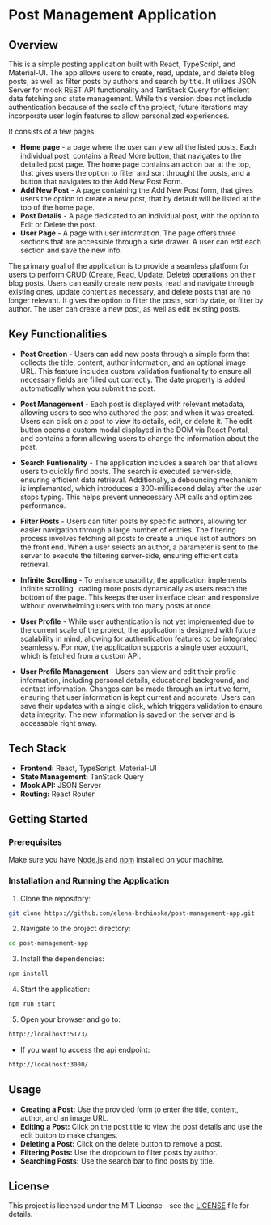 # Post Management Application
## Overview

This is a simple posting application built with React, TypeScript, and Material-UI. The app allows users to create, read, update, and delete blog posts, as well as filter posts by authors and search by title. It utilizes JSON Server for mock REST API functionality and TanStack Query for efficient data fetching and state management. While this version does not include authentication because of the scale of the project, future iterations may incorporate user login features to allow personalized experiences. 

It consists of a few pages:

 - **Home page** - a page where the user can view all the listed posts. 
Each individual post, contains a Read More button, that navigates to the detailed post page.
The home page contains an action bar at the top, that gives users the option to filter and sort throught the posts, and a button that navigates to the Add New Post Form.
- **Add New Post** - A page containing the Add New Post form, that gives users the option to create a new post, that by default will be listed at the top of the home page.
- **Post Details** - A page dedicated to an individual post, with the option to Edit or Delete the post.
- **User Page** - A page with user information. The page offers three sections that are accessible through a side drawer. A user can edit each section and save the new info.
 
The primary goal of the application is to provide a seamless platform for users to perform CRUD (Create, Read, Update, Delete) operations on their blog posts. Users can easily create new posts, read and navigate through existing ones, update content as necessary, and delete posts that are no longer relevant. It gives the option to filter the posts, sort by date, or filter by author. The user can create a new post, as well as edit existing posts.

## Key Functionalities

- **Post Creation** - Users can add new posts through a simple form that collects the title, content, author information, and an optional image URL. This feature includes custom validation funtionality to ensure all necessary fields are filled out correctly. The date property is added automatically when you submit the post.

- **Post Management** - Each post is displayed with relevant metadata, allowing users to see who authored the post and when it was created. Users can click on a post to view its details, edit, or delete it. The edit button opens a custom modal displayed in the DOM via React Portal, and contains a form allowing users to change the information about the post.

- **Search Funtionality** -  The application includes a search bar that allows users to quickly find posts. The search is executed server-side, ensuring efficient data retrieval. Additionally, a debouncing mechanism is implemented, which introduces a 300-millisecond delay after the user stops typing. This helps prevent unnecessary API calls and optimizes performance.

- **Filter Posts** - Users can filter posts by specific authors, allowing for easier navigation through a large number of entries. The filtering process involves fetching all posts to create a unique list of authors on the front end. When a user selects an author, a parameter is sent to the server to execute the filtering server-side, ensuring efficient data retrieval.

- **Infinite Scrolling** - To enhance usability, the application implements infinite scrolling, loading more posts dynamically as users reach the bottom of the page. This keeps the user interface clean and responsive without overwhelming users with too many posts at once.

- **User Profile** - While user authentication is not yet implemented due to the current scale of the project, the application is designed with future scalability in mind, allowing for authentication features to be integrated seamlessly. For now, the application supports a single user account, which is fetched from a custom API.

- **User Profile Management** -  Users can view and edit their profile information, including personal details, educational background, and contact information. Changes can be made through an intuitive form, ensuring that user information is kept current and accurate. Users can save their updates with a single click, which triggers validation to ensure data integrity. The new information is saved on the server and is accessable right away.

## Tech Stack

- **Frontend:** React, TypeScript, Material-UI
- **State Management:** TanStack Query
- **Mock API:** JSON Server
- **Routing:** React Router

## Getting Started

### Prerequisites

Make sure you have [Node.js](https://nodejs.org/) and [npm](https://www.npmjs.com/) installed on your machine.

### Installation and Running the Application

1. Clone the repository:
```bash
git clone https://github.com/elena-brchioska/post-management-app.git
```
2. Navigate to the project directory:
```bash
cd post-management-app
```
3. Install the dependencies:
```bash
npm install
```
4. Start the application:
```bash
npm run start
```

5. Open your browser and go to:
```bash
http://localhost:5173/
```

* If you want to access the api endpoint:
```bash
http://localhost:3000/
```

## Usage

- **Creating a Post:** Use the provided form to enter the title, content, author, and an image URL.
- **Editing a Post:** Click on the post title to view the post details and use the edit button to make changes.
- **Deleting a Post:** Click on the delete button to remove a post.
- **Filtering Posts:** Use the dropdown to filter posts by author.
- **Searching Posts:** Use the search bar to find posts by title.

## License

This project is licensed under the MIT License - see the [LICENSE](LICENSE) file for details.

